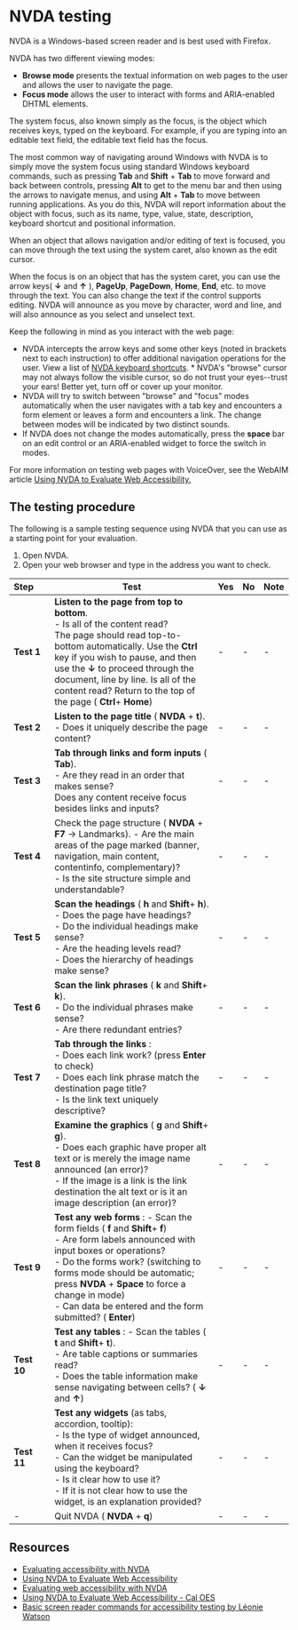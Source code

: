 # NVDA testing

NVDA is a Windows-based screen reader and is best used with Firefox.

NVDA has two different viewing modes:

* **Browse mode** presents the textual information on web pages to the user and allows the user to navigate the page.
* **Focus mode** allows the user to interact with forms and ARIA-enabled DHTML elements.

The system focus, also known simply as the focus, is the object which receives keys, typed on the keyboard. For example, if you are typing into an editable text field, the editable text field has the focus.

The most common way of navigating around Windows with NVDA is to simply move the system focus using standard Windows keyboard commands, such as pressing **Tab** and **Shift** + **Tab** to move forward and back between controls, pressing **Alt** to get to the menu bar and then using the arrows to navigate menus, and using **Alt** + **Tab** to move between running applications. As you do this, NVDA will report information about the object with focus, such as its name, type, value, state, description, keyboard shortcut and positional information.

When an object that allows navigation and/or editing of text is focused, you can move through the text using the system caret, also known as the edit cursor.

When the focus is on an object that has the system caret, you can use the arrow keys( **↓** and **↑** ), **PageUp**, **PageDown**, **Home**, **End**, etc. to move through the text. You can also change the text if the control supports editing. NVDA will announce as you move by character, word and line, and will also announce as you select and unselect text.

Keep the following in mind as you interact with the web page:

* NVDA intercepts the arrow keys and some other keys (noted in brackets next to each instruction) to offer additional navigation operations for the user. View a list of [NVDA keyboard shortcuts](http://webaim.org/resources/shortcuts/nvda). * NVDA's "browse" cursor may not always follow the visible cursor, so do not trust your eyes--trust your ears! Better yet, turn off or cover up your monitor.
* NVDA will try to switch between "browse" and "focus" modes automatically when the user navigates with a tab key and encounters a form element or leaves a form and encounters a link. The change between modes will be indicated by two distinct sounds.
* If NVDA does not change the modes automatically, press the **space** bar on an edit control or an ARIA-enabled widget to force the switch in modes.

For more information on testing web pages with VoiceOver, see the WebAIM article [Using NVDA to Evaluate Web Accessibility.](http://webaim.org/articles/nvda/)

## The testing procedure

The following is a sample testing sequence using NVDA that you can use as a starting point for your evaluation.

 1. Open NVDA.
 1. Open your web browser and type in the address you want to check.

| Step&nbsp;&nbsp;&nbsp;&nbsp;&nbsp;| Test | Yes | No | Note |
| --- | --- | --- | --- | --- |
| **Test 1** | **Listen to the page from top to bottom**.<br />- Is all of the content read? <br />The page should read top-to-bottom automatically. Use the **Ctrl** key if you wish to pause, and then use the **↓** to proceed through the document, line by line. Is all of the content read? Return to the top of the page ( **Ctrl**+ **Home**) | - | - | - |
| **Test 2** | **Listen to the page title** ( **NVDA** + **t**).<br />- Does it uniquely describe the page content? | - | - | - |
| **Test 3** | **Tab through links and form inputs** ( **Tab**).<br />- Are they read in an order that makes sense?<br /> Does any content receive focus besides links and inputs? | - | - | - |
| **Test 4** | Check the page structure ( **NVDA** + **F7** -> Landmarks). - Are the main areas of the page marked (banner, navigation, main content, contentinfo, complementary)?<br />- Is the site structure simple and understandable? | - | - | - |
| **Test 5** | **Scan the headings** ( **h** and **Shift**+ **h**).<br />- Does the page have headings?<br />- Do the individual headings make sense?<br />- Are the heading levels read?<br />- Does the hierarchy of headings make sense? | - | - | - |
| **Test 6** | **Scan the link phrases** ( **k** and **Shift**+ **k**).<br />- Do the individual phrases make sense?<br />- Are there redundant entries? | - | - | - |
| **Test 7** | **Tab through the links** :<br />- Does each link work? (press **Enter** to check)<br />- Does each link phrase match the destination page title?<br />- Is the link text uniquely descriptive? | - | - | - |
| **Test 8** | **Examine the graphics** ( **g** and **Shift**+ **g**).<br />- Does each graphic have proper alt text or is merely the image name announced (an error)?<br />- If the image is a link is the link destination the alt text or is it an image description (an error)? | - | - | - |
| **Test 9** | **Test any web forms** : - Scan the form fields ( **f** and **Shift**+ **f**)<br />- Are form labels announced with input boxes or operations?<br />- Do the forms work? (switching to forms mode should be automatic; press **NVDA** + **Space** to force a change in mode)<br />- Can data be entered and the form submitted? ( **Enter**) | - | - | - |
| **Test 10** | **Test any tables** : - Scan the tables ( **t** and **Shift**+ **t**).<br />- Are table captions or summaries read?<br />- Does the table information make sense navigating between cells? ( **↓** and **↑**) | - | - | - |
| **Test 11** | **Test any widgets** (as tabs, accordion, tooltip):<br />- Is the type of widget announced, when it receives focus? <br />- Can the widget be manipulated using the keyboard? <br />- Is it clear how to use it?<br />- If it is not clear how to use the widget, is an explanation provided? | - | - | - |
| - | Quit NVDA ( **NVDA** + **q**) | - | - | - |

## Resources
* [Evaluating accessibility with NVDA](http://webaccess.hr.umich.edu/eval/nvda.html)
* [Using NVDA to Evaluate Web Accessibility](https://webaim.org/articles/nvda/)
* [Evaluating web accessibility with NVDA](http://bd.ub.edu/adaptabit/en/content/Evaluating-web-accessibility-NVDA)
* [Using NVDA to Evaluate Web Accessibility - Cal OES](http://www.caloes.ca.gov/AccessFunctionalNeedsSite/Documents/NVDA%20to%20Evaluate%20Web%20Accessibility.docx)
* [Basic screen reader commands for accessibility testing by Léonie Watson](https://developer.paciellogroup.com/blog/2015/01/basic-screen-reader-commands-for-accessibility-testing/)
